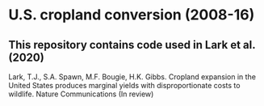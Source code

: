# U.S. cropland conversion (2008-16)

## This repository contains code used in Lark et al. (2020)

Lark, T.J., S.A. Spawn, M.F. Bougie, H.K. Gibbs. Cropland expansion in the United States produces marginal yields with disproportionate costs to wildlife. Nature Communications (In review)
